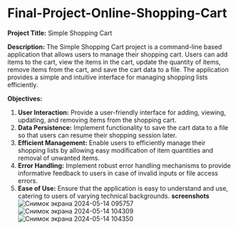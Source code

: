 # Final-Project-Online-Shopping-Cart
**Project Title:** Simple Shopping Cart

**Description:**
The Simple Shopping Cart project is a command-line based application that allows users to manage their shopping cart. Users can add items to the cart, view the items in the cart, update the quantity of items, remove items from the cart, and save the cart data to a file. The application provides a simple and intuitive interface for managing shopping lists efficiently.

**Objectives:**
1. **User Interaction:** Provide a user-friendly interface for adding, viewing, updating, and removing items from the shopping cart.
2. **Data Persistence:** Implement functionality to save the cart data to a file so that users can resume their shopping session later.
3. **Efficient Management:** Enable users to efficiently manage their shopping lists by allowing easy modification of item quantities and removal of unwanted items.
4. **Error Handling:** Implement robust error handling mechanisms to provide informative feedback to users in case of invalid inputs or file access errors.
5. **Ease of Use:** Ensure that the application is easy to understand and use, catering to users of varying technical backgrounds.
   **screenshots**
![Снимок экрана 2024-05-14 095757](https://github.com/Adahan73/Final-Project-Online-Shopping-Cart/assets/147408734/be5b34b0-0e5e-408e-9943-299a6d3f2a0c)
![Снимок экрана 2024-05-14 104309](https://github.com/Adahan73/Final-Project-Online-Shopping-Cart/assets/147408734/69235c29-f422-46cb-98b6-e98a34d0a9d4)
![Снимок экрана 2024-05-14 104350](https://github.com/Adahan73/Final-Project-Online-Shopping-Cart/assets/147408734/51e5c01b-8303-4f27-9e7b-efc709d0333f)



